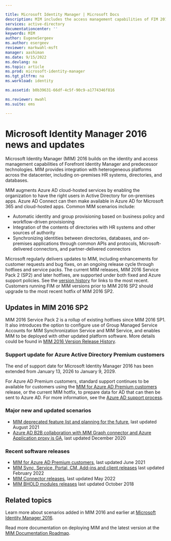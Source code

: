 ```yaml
---

title: Microsoft Identity Manager | Microsoft Docs
description: MIM includes the access management capabilities of FIM 2010 and helps you manage users, credentials, policies, and access within your organization.
services: active-directory
documentationcenter: ''
keywords: MIM
author: EugeneSergeev
ms.author: esergeev
reviewer: markwahl-msft
manager: aashiman
ms.date: 9/15/2022
ms.devlang: na
ms.topic: article
ms.prod: microsoft-identity-manager
ms.tgt_pltfrm: na
ms.workload: identity

ms.assetid: b0b39631-66df-4c5f-90c9-a1774346f816

ms.reviewer: mwahl
ms.suite: ems

---
```


# Microsoft Identity Manager 2016 news and updates

Microsoft Identity Manager (MIM) 2016 builds on the identity and access management capabilities of Forefront Identity Manager and predecessor technologies.  MIM provides integration with heterogeneous platforms across the datacenter, including on-premises HR systems, directories, and databases.

MIM augments Azure AD cloud-hosted services by enabling the organization to have the right users in Active Directory for on-premises apps. Azure AD Connect can then make available in Azure AD for Microsoft 365 and cloud-hosted apps. Common MIM scenarios include:
 - Automatic identity and group provisioning based on business policy and workflow-driven provisioning
 - Integration of the contents of directories with HR systems and other sources of authority
 - Synchronizing identities between directories, databases, and on-premises applications through common APIs and protocols, Microsoft-delivered connectors, and partner-delivered connectors

Microsoft regularly delivers updates to MIM, including enhancements for customer requests and bug fixes, on an ongoing release cycle through hotfixes and service packs.  The current MIM releases, MIM 2016 Service Pack 2 (SP2) and later hotfixes, are supported under both fixed and Azure support policies.  See the [version history](./reference/version-history.md) for links to the most recent.  Customers running FIM or MIM versions prior to MIM 2016 SP2 should upgrade to the most recent hotfix of MIM 2016 SP2.

## Updates in MIM 2016 SP2

MIM 2016 Service Pack 2 is a rollup of existing hotfixes since MIM 2016 SP1. It also introduces the option to configure use of Group Managed Service Accounts for MIM Synchronization Service and MIM Service, and enables MIM to be deployed with other updated platform software. More details could be found in [MIM 2016 Version Release History](./reference/version-history.md).

### Support update for Azure Active Directory Premium customers

The end of support date for Microsoft Identity Manager 2016 has been extended from January 13, 2026 to January 9, 2029.

For Azure AD Premium customers, standard support continues to be available for customers using the [MIM for Azure AD Premium customers](https://aka.ms/MIMforAADP) release, or the current MIM hotfix, to prepare data for AD that can then be sent to Azure AD. For more information, see the [Azure AD support process](support-update-for-azure-active-directory-premium-customers.md).

### Major new and updated scenarios

- [MIM deprecated feature list and planning for the future](microsoft-identity-manager-2016-deprecated-features.md), last updated August 2021
- [Azure AD B2B collaboration with MIM Graph connector and Azure Application proxy is GA](microsoft-identity-manager-2016-graph-b2b-scenario.md), last updated December 2020

### Recent software releases

- [MIM for Azure AD Premium customers](https://aka.ms/MIMforAADP), last updated June 2021
- [MIM Sync, Service, Portal, CM, Add-ins and client releases](./reference/version-history.md) last updated February 2022
- [MIM Connector releases](./reference/microsoft-identity-manager-2016-connector-version-history.md), last updated May 2022
- [MIM BHOLD modules releases](./reference/version-bhold-history.md) last updated October 2018


## Related topics

Learn more about scenarios added in MIM 2016 and earlier at [Microsoft Identity Manager 2016](microsoft-identity-manager-2016.md).

Read more documentation on deploying MIM and the latest version at the [MIM Documentation Roadmap](/microsoft-identity-manager/).
